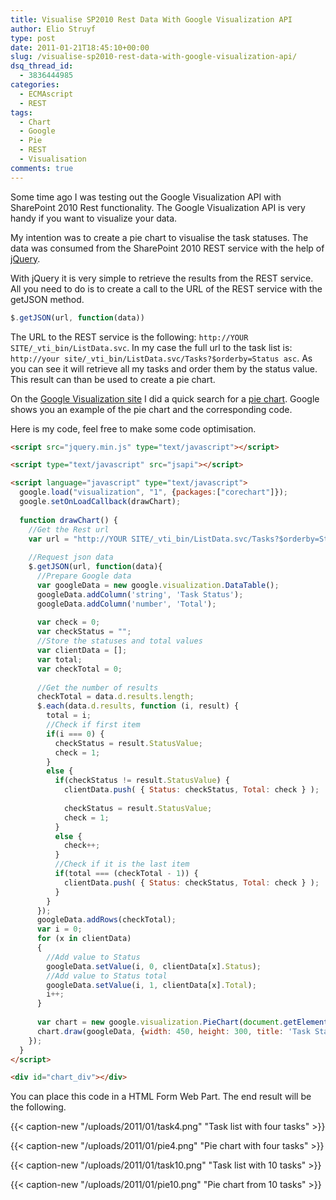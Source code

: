 ```yaml
---
title: Visualise SP2010 Rest Data With Google Visualization API
author: Elio Struyf
type: post
date: 2011-01-21T18:45:10+00:00
slug: /visualise-sp2010-rest-data-with-google-visualization-api/
dsq_thread_id:
  - 3836444985
categories:
  - ECMAscript
  - REST
tags:
  - Chart
  - Google
  - Pie
  - REST
  - Visualisation
comments: true
---
```


Some time ago I was testing out the Google Visualization API with SharePoint 2010 Rest functionality. The Google Visualization API is very handy if you want to visualize your data.

My intention was to create a pie chart to visualise the task statuses. The data was consumed from the SharePoint 2010 REST service with the help of [jQuery](http://jquery.com/).

With jQuery it is very simple to retrieve the results from the REST service. All you need to do is to create a call to the URL of the REST service with the getJSON method.

```javascript
$.getJSON(url, function(data))
```

The URL to the REST service is the following: `http://YOUR SITE/_vti_bin/ListData.svc`. In my case the full url to the task list is: `http://your site/_vti_bin/ListData.svc/Tasks?$orderby=Status asc`. As you can see it will retrieve all my tasks and order them by the status value. This result can than be used to create a pie chart.

On the [Google Visualization site](http://code.google.com/intl/us-en/apis/charttools/index.html) I did a quick search for a [pie chart](http://code.google.com/intl/us-en/apis/visualization/documentation/gallery/piechart.html). Google shows you an example of the pie chart and the corresponding code.

Here is my code, feel free to make some code optimisation.

```html
<script src="jquery.min.js" type="text/javascript"></script>

<script type="text/javascript" src="jsapi"></script>

<script language="javascript" type="text/javascript">
  google.load("visualization", "1", {packages:["corechart"]});
  google.setOnLoadCallback(drawChart);
  
  function drawChart() {
    //Get the Rest url
    var url = "http://YOUR SITE/_vti_bin/ListData.svc/Tasks?$orderby=Status asc";
    
    //Request json data
    $.getJSON(url, function(data){
      //Prepare Google data
      var googleData = new google.visualization.DataTable();
      googleData.addColumn('string', 'Task Status');
      googleData.addColumn('number', 'Total');
      
      var check = 0;
      var checkStatus = "";
      //Store the statuses and total values
      var clientData = [];
      var total;
      var checkTotal = 0;
      
      //Get the number of results
      checkTotal = data.d.results.length;
      $.each(data.d.results, function (i, result) {
        total = i;
        //Check if first item
        if(i === 0) {
          checkStatus = result.StatusValue;
          check = 1;
        }
        else {
          if(checkStatus != result.StatusValue) {
            clientData.push( { Status: checkStatus, Total: check } );
            
            checkStatus = result.StatusValue;
            check = 1;
          }
          else {
            check++;
          }
          //Check if it is the last item
          if(total === (checkTotal - 1)) {
            clientData.push( { Status: checkStatus, Total: check } );
          }
        }
      });
      googleData.addRows(checkTotal);
      var i = 0;
      for (x in clientData)
      {
        //Add value to Status
        googleData.setValue(i, 0, clientData[x].Status);
        //Add value to Status total
        googleData.setValue(i, 1, clientData[x].Total);
        i++;
      }
      
      var chart = new google.visualization.PieChart(document.getElementById('chart_div'));
      chart.draw(googleData, {width: 450, height: 300, title: 'Task Status Overview - Total: ' + checkTotal, is3D: true});
    });
  }
</script>	

<div id="chart_div"></div>
```

You can place this code in a HTML Form Web Part. The end result will be the following.

{{< caption-new "/uploads/2011/01/task4.png" "Task list with four tasks" >}}

{{< caption-new "/uploads/2011/01/pie4.png" "Pie chart with four tasks" >}}

{{< caption-new "/uploads/2011/01/task10.png" "Task list with 10 tasks" >}}

{{< caption-new "/uploads/2011/01/pie10.png" "Pie chart from 10 tasks" >}}